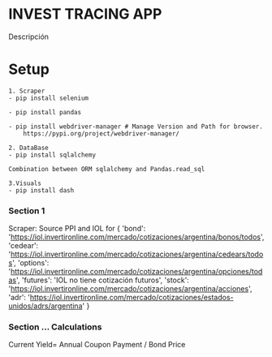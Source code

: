 # INVEST TRACING APP

Descripción

# Setup

    1. Scraper
    - pip install selenium

    - pip install pandas

    - pip install webdriver-manager # Manage Version and Path for browser.
        https://pypi.org/project/webdriver-manager/

    2. DataBase
    - pip install sqlalchemy

    Combination between ORM sqlalchemy and Pandas.read_sql

    3.Visuals
    - pip install dash

### Section 1

Scraper: Source PPI and IOL for
{
'bond':
'https://iol.invertironline.com/mercado/cotizaciones/argentina/bonos/todos',
'cedear':
'https://iol.invertironline.com/mercado/cotizaciones/argentina/cedears/todos',
'options':
'https://iol.invertironline.com/mercado/cotizaciones/argentina/opciones/todas',
'futures':
'IOL no tiene cotización futuros',
'stock':
'https://iol.invertironline.com/mercado/cotizaciones/argentina/acciones',
'adr':
'https://iol.invertironline.com/mercado/cotizaciones/estados-unidos/adrs/argentina'
}

### Section ... Calculations

Current Yield= Annual Coupon Payment / Bond Price

​
